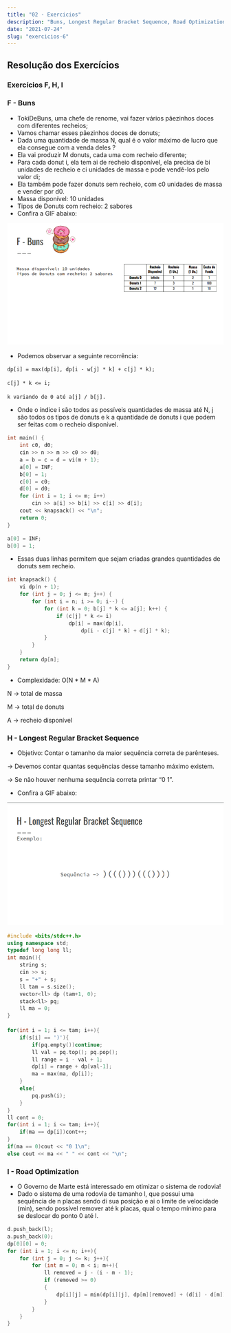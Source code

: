 ```yaml
---
title: "02 - Exercicios"
description: "Buns, Longest Regular Bracket Sequence, Road Optimization"
date: "2021-07-24"
slug: "exercicios-6"
---
```

## Resolução dos Exercícios
### Exercícios F, H, I

### F - Buns
- TokiDeBuns, uma chefe de renome, vai fazer vários pãezinhos doces com diferentes recheios;
- Vamos chamar esses pãezinhos doces de donuts;
- Dada uma quantidade de massa N, qual é o valor máximo de lucro que ela consegue com a venda deles ?
- Ela vai produzir M donuts, cada uma com recheio diferente;
- Para cada donut i, ela tem ai de recheio disponível, ela precisa de bi unidades de recheio e ci unidades de massa e pode vendê-los pelo valor di;
- Ela também pode fazer donuts sem recheio, com c0 unidades de massa e vender por d0.
- Massa disponível: 10 unidades
- Tipos de Donuts com recheio: 2 sabores
- Confira a GIF abaixo:

![img1-img25](gif1.gif)

- Podemos observar a seguinte recorrência:
```
dp[i] = max(dp[i], dp[i - w[j] * k] + c[j] * k);

c[j] * k <= i;

k variando de 0 até a[j] / b[j].
```

- Onde o índice i são todos as possíveis quantidades de massa até N, j são todos os tipos de donuts e k a quantidade de donuts i que podem ser feitas com o recheio disponível.
``` cpp
int main() {
    int c0, d0;
    cin >> n >> m >> c0 >> d0;
    a = b = c = d = vi(m + 1);
    a[0] = INF;
    b[0] = 1;
    c[0] = c0;
    d[0] = d0;
    for (int i = 1; i <= m; i++)
        cin >> a[i] >> b[i] >> c[i] >> d[i];
    cout << knapsack() << "\n";
    return 0;
}
```
``` cpp
a[0] = INF;
b[0] = 1;
```
- Essas duas linhas permitem que sejam criadas grandes quantidades de donuts sem recheio.
``` cpp
int knapsack() {
    vi dp(n + 1);
    for (int j = 0; j <= m; j++) {
        for (int i = n; i >= 0; i--) {
            for (int k = 0; b[j] * k <= a[j]; k++) {
                if (c[j] * k <= i)
                    dp[i] = max(dp[i],
                        dp[i - c[j] * k] + d[j] * k);
            }
        }
    }
    return dp[n];
}
```

- Complexidade: O(N * M * A)

N -> total de massa

M -> total de donuts

A -> recheio disponível

### H - Longest Regular Bracket Sequence
- Objetivo: Contar o tamanho da maior sequência correta de parênteses.

-> Devemos contar quantas sequências desse tamanho máximo existem.

-> Se não houver nenhuma sequência correta printar “0 1”.

- Confira a GIF abaixo:

![img26-img49](gif2.gif)

``` cpp
#include <bits/stdc++.h>
using namespace std;
typedef long long ll;
int main(){
    string s;
    cin >> s;
    s = "+" + s;
    ll tam = s.size();
    vector<ll> dp (tam+1, 0);
    stack<ll> pq;
    ll ma = 0;
}

for(int i = 1; i <= tam; i++){
    if(s[i] == ')'){
        if(pq.empty())continue;
        ll val = pq.top(); pq.pop();
        ll range = i - val + 1;
        dp[i] = range + dp[val-1];
        ma = max(ma, dp[i]);
    }
    else{
        pq.push(i);
    }
}
ll cont = 0;
for(int i = 1; i <= tam; i++){
    if(ma == dp[i])cont++;
}
if(ma == 0)cout << "0 1\n";
else cout << ma << " " << cont << "\n";
```

### I - Road Optimization
- O Governo de Marte está interessado em otimizar o sistema de rodovia!
- Dado o sistema de uma rodovia de tamanho l, que possui uma sequência de n placas sendo di sua posição e ai o limite de velocidade (min), sendo possível remover até k placas, qual o tempo mínimo para se deslocar do ponto 0 até l.
``` cpp
d.push_back(l);
a.push_back(0);
dp[0][0] = 0;
for (int i = 1; i <= n; i++){
    for (int j = 0; j <= k; j++){
        for (int m = 0; m < i; m++){
            ll removed = j - (i - m - 1);
            if (removed >= 0)
            {
                dp[i][j] = min(dp[i][j], dp[m][removed] + (d[i] - d[m]) * a[m]);
            }
        }
    }
}
```
